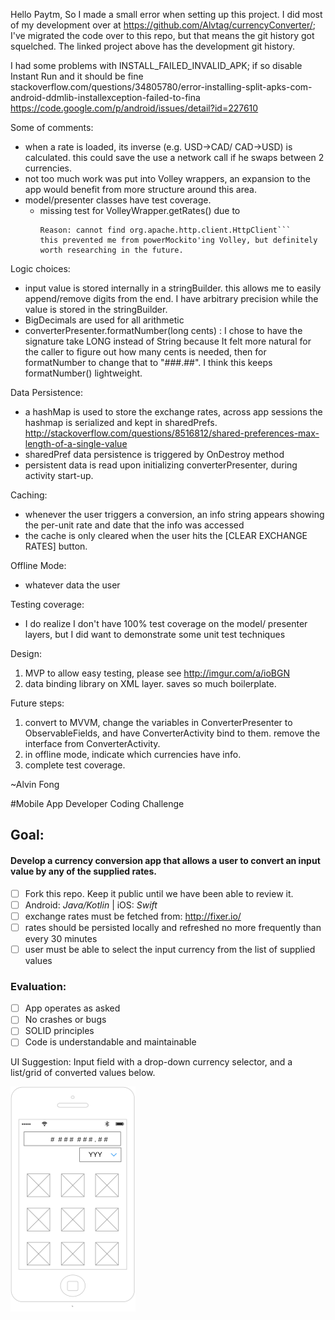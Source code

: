 Hello Paytm, 
So I made a small error when setting up this project. I did most of my development over at https://github.com/Alvtag/currencyConverter/; I've migrated the code over to this repo, but that means the git history got squelched. The linked project above has the development git history.

I had some problems with INSTALL_FAILED_INVALID_APK; if so disable Instant Run and it should be fine
stackoverflow.com/questions/34805780/error-installing-split-apks-com-android-ddmlib-installexception-failed-to-fina
https://code.google.com/p/android/issues/detail?id=227610

Some of comments:
- when a rate is loaded, its inverse (e.g. USD->CAD/ CAD->USD) is calculated. this could save the use a network call if he swaps between 2 currencies.
- not too much work was put into Volley wrappers, an expansion to the app would benefit from more structure around this area.
- model/presenter classes have test coverage.
    - missing test for VolleyWrapper.getRates() due to
      ```java.lang.IllegalStateException: Failed to transform class with name com.android.volley.toolbox.Volley.
      Reason: cannot find org.apache.http.client.HttpClient```
      this prevented me from powerMockito'ing Volley, but definitely worth researching in the future.

Logic choices:
- input value is stored internally in a stringBuilder. this allows me to easily append/remove digits from the end.
  I have arbitrary precision while the value is stored in the stringBuilder.
- BigDecimals are used for all arithmetic
- converterPresenter.formatNumber(long cents) : I chose to have the signature take LONG instead of String because
  It felt more natural for the caller to figure out how many cents is needed, then for formatNumber to change that to
  "###.##". I think this keeps formatNumber() lightweight.

Data Persistence:
- a hashMap is used to store the exchange rates, across app sessions the hashmap is serialized and kept in sharedPrefs.
  http://stackoverflow.com/questions/8516812/shared-preferences-max-length-of-a-single-value
- sharedPref data persistence is triggered by OnDestroy method
- persistent data is read upon initializing converterPresenter, during activity start-up.

Caching:
- whenever the user triggers a conversion, an info string appears showing the per-unit rate and date that the info was accessed
- the cache is only cleared when the user hits the [CLEAR EXCHANGE RATES] button.

Offline Mode:
- whatever data the user

Testing coverage:
- I do realize I don't have 100% test coverage on the model/ presenter layers, but I did want to demonstrate some unit test techniques

Design:
1) MVP to allow easy testing, please see http://imgur.com/a/ioBGN
2) data binding library on XML layer. saves so much boilerplate.

Future steps:
1) convert to MVVM, change the variables in ConverterPresenter to ObservableFields,
 and have ConverterActivity bind to them. remove the interface from ConverterActivity.
2) in offline mode, indicate which currencies have info.
3) complete test coverage.

~Alvin Fong


#Mobile App Developer Coding Challenge

## Goal:

#### Develop a currency conversion app that allows a user to convert an input value by any of the supplied rates.

- [ ] Fork this repo. Keep it public until we have been able to review it.
- [ ] Android: _Java/Kotlin_ | iOS: _Swift_
- [ ] exchange rates must be fetched from: http://fixer.io/  
- [ ] rates should be persisted locally and refreshed no more frequently than every 30 minutes
- [ ] user must be able to select the input currency from the list of supplied values

### Evaluation:
- [ ] App operates as asked
- [ ] No crashes or bugs
- [ ] SOLID principles
- [ ] Code is understandable and maintainable

UI Suggestion: Input field with a drop-down currency selector, and a list/grid of converted values below.

![UI Suggested Wireframe](ui_suggestion.png)
